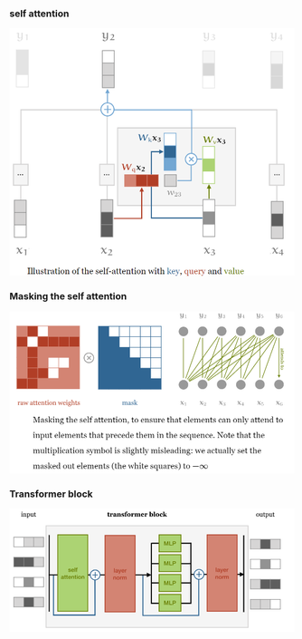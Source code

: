 ### self attention 
![self_atteniton](../assets/selfattentionblock.png)

### Masking the self attention 
![masking](../assets/masking_selfattention.png)

### Transformer block
![transformer](../assets/transformerblock.png)